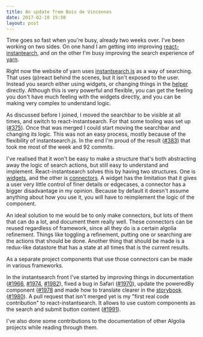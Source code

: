 ```yaml
---
title: An update from Bois de Vincennes
date: 2017-02-18 15:50
layout: post
---
```

Time goes so fast when you're busy, already two weeks over. I've been working on two sides. On one hand I am getting into improving [react-instantearch](https://community.algolia.com/instantsearch.js/react/), and on the other I'm busy improving the search experience of [yarn](https://yarnpkg.com/search). 

Right now the website of yarn uses [instantsearch.js](https://community.algolia.com/instantsearch.js/) as a way of searching. That uses (p)react behind the scenes, but it isn't exposed to the user. Instead you search either using widgets, or changing things in the [helper](https://github.com/algolia/algoliasearch-helper-js) directly. Although this is very powerful and flexible, you can get the feeling you don't have much feeling with the widgets directly, and you can be making very complex to understand logic. 

As discussed before I joined, I moved the searchbar to be visible at all times, and switch to react-instantsearch. For that some tooling was set up ([#375](https://github.com/yarnpkg/website/pull/375)). Once that was merged I could start moving the searchbar and changing its logic. This was not an easy process, mostly because of the flexibility of instantsearch.js. In the end I'm proud of the result ([#383](https://github.com/yarnpkg/website/pull/383)) that took me most of the week and 92 commits. 

I've realised that it won't be easy to make a structure that's both abstracting away the logic of search actions, but still easy to understand and implement. React-instantsearch solves this by having two structures. One is [widgets](https://community.algolia.com/instantsearch.js/react/widgets/), and the other is [connectors](https://community.algolia.com/instantsearch.js/react/connectors). A widget has the limitation that it gives a user very little control of finer details or edgecases, a connector has a bigger disadvantage in my opinion. Because by default it doesn't assume anything about how you use it, you will have to reimplement the logic of the component. 

An ideal solution to me would be to only make connectors, but lots of them that can do a lot, and document them really well. These connectors can be reused regardless of framework, since all they do is a certain algolia refinement. Things like toggling a refinement, putting one or searching are the actions that should be done. Another thing that should be made is a redux-like datastore that has a state at all times that is the current results. 

As a separate project components that use those connectors can be made in various frameworks. 

In the instantsearch front I've started by improving things in documentation ([#1966](https://github.com/algolia/instantsearch.js/pull/1966), [#1974](https://github.com/algolia/instantsearch.js/pull/1974), [#1982](https://github.com/algolia/instantsearch.js/pull/1982)), fixed a bug in Safari ([#1970](https://github.com/algolia/instantsearch.js/pull/1970)), update the poweredBy component ([#1978](https://github.com/algolia/instantsearch.js/pull/1978) and made how to translate clearer in the [storybook](https://community.algolia.com/instantsearch.js/react/storybook/?knob-translate=%7B%22submit%22%3Anull%2C%22reset%22%3Anull%2C%22submitTitle%22%3A%22Submit%20your%20search%20query.%22%2C%22resetTitle%22%3A%22Clear%20your%20search%20query.%22%2C%22placeholder%22%3A%22Search%20your%20website.%22%7D&selectedKind=SearchBox&selectedStory=playground&full=0&down=1&left=1&panelRight=1&downPanel=kadirahq%2Fstorybook-addon-knobs) ([#1980](https://github.com/algolia/instantsearch.js/pull/1980)). A pull request that isn't merged yet is my "first real code contribution" to react-instantsearch. It allows to use custom components as the search and submit button content ([#1991](https://github.com/algolia/instantsearch.js/pull/1991)). 

I've also done some contributions to the documentation of other Algolia projects while reading through them. 
